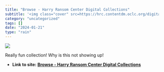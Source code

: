 ```yaml
---
title: "Browse - Harry Ransom Center Digital Collections"
subtitle: '<img class="cover" src=https://hrc.contentdm.oclc.org/digital/api/singleitem/collection/p15878coll84...'
category: "uncategorized"
tags: []
date: "2024-01-21"
type: "rain"
---
```

<img class="cover" src=https://hrc.contentdm.oclc.org/digital/api/singleitem/collection/p15878coll84/id/5004/thumbnail>

Really fun collection! Why is this not showing up!
* **Link to site:** **[Browse - Harry Ransom Center Digital Collections](https://hrc.contentdm.oclc.org/digital/collection/p15878coll84/search)**